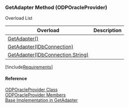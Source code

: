 ﻿### GetAdapter Method (ODPOracleProvider)

Overload List

| Overload | Description |
| --- | --- |
| [GetAdapter()](FChoice.Common~FChoice.Common.Data.ODPOracleProvider~GetAdapter().md) |   |
| [GetAdapter(IDbConnection)](FChoice.Common~FChoice.Common.Data.ODPOracleProvider~GetAdapter(IDbConnection).md) |   |
| [GetAdapter(IDbConnection,String)](FChoice.Common~FChoice.Common.Data.ODPOracleProvider~GetAdapter(IDbConnection,String).md) |   |

[!include[Requirements](../partials/requirements.md)]

#### Reference

[ODPOracleProvider Class](FChoice.Common~FChoice.Common.Data.ODPOracleProvider.md)  
[ODPOracleProvider Members](FChoice.Common~FChoice.Common.Data.ODPOracleProvider_members.md)  
[Base Implementation in GetAdapter](FChoice.Common~FChoice.Common.Data.DbProvider~GetAdapter.md)